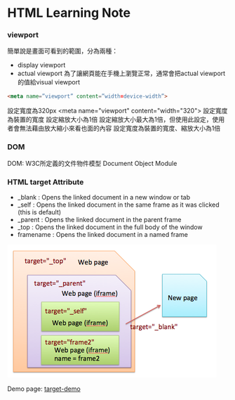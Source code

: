 # HTML Learning Note

### viewport 
簡單說是畫面可看到的範圍，分為兩種：
* display viewport
* actual viewport
為了讓網頁能在手機上瀏覽正常，通常會把actual viewport的值給visual viewport
```html
<meta name=”viewport” content=”width=device-width”>
```

設定寬度為320px
<meta name="viewport" content="width="320">
設定寬度為裝置的寬度
<meta name="viewport" content="width=device-width">
設定縮放大小為1倍
<meta name="viewport" content="initial-scale=1">
設定縮放大小最大為1倍，但使用此設定，使用者會無法藉由放大縮小來看也面的內容
<meta name="viewport" content="maximum-scale=1">
設定寬度為裝置的寬度、縮放大小為1倍
<meta name="viewport" content="width=device-width,initial-scale=1">


### DOM
DOM: W3C所定義的文件物件模型 Document Object Module


### HTML target Attribute
* _blank    : Opens the linked document in a new window or tab
* _self     : Opens the linked document in the same frame as it was clicked (this is default)
* _parent   : Opens the linked document in the parent frame
* _top      : Opens the linked document in the full body of the window
* framename : Opens the linked document in a named frame

![box-model](https://github.com/sean1093/learning-note/blob/master/img/html-target.png "target")

Demo page: [target-demo]

[target-demo]: <http://sean1093.github.io/demo/html-css-js/html-target-top.html>


